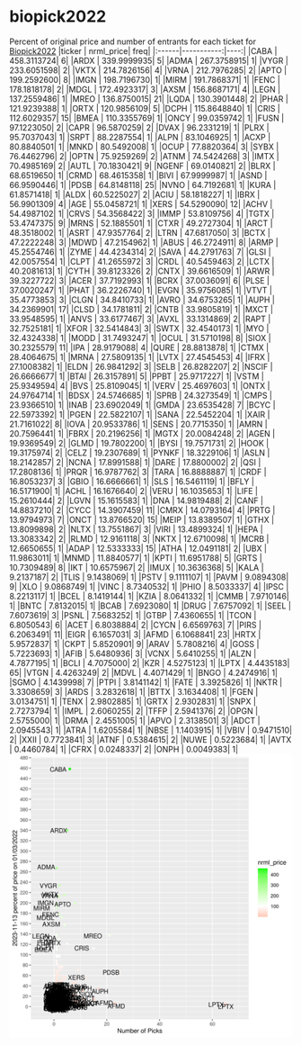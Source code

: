 # biopick2022
Percent of original price and number of entrants for each ticket for [Biopick2022](https://twitter.com/hashtag/Biopick2022)
|ticker |  nrml_price| freq|
|:------|-----------:|----:|
|CABA   | 458.3113724|    6|
|ARDX   | 339.9999935|    5|
|ADMA   | 267.3758915|    1|
|VYGR   | 233.6051598|    2|
|VKTX   | 214.7826156|    4|
|VRNA   | 212.7976285|    2|
|APTO   | 199.2592600|    8|
|IMGN   | 198.7196730|    1|
|MIRM   | 191.7868371|    1|
|FENC   | 178.1818178|    2|
|MDGL   | 172.4923317|    3|
|AXSM   | 156.8687171|    4|
|LEGN   | 137.2559486|    1|
|MREO   | 136.8750015|   21|
|LQDA   | 130.3901448|    2|
|PHAR   | 121.9239388|    1|
|ORTX   | 120.9856109|    5|
|DCPH   | 115.8648840|    1|
|CRIS   | 112.6029357|   15|
|BMEA   | 110.3355769|    1|
|ONCY   |  99.0359742|    1|
|FUSN   |  97.1223050|    2|
|CAPR   |  96.5870259|    2|
|DVAX   |  96.2331219|    1|
|PLRX   |  95.7037043|    1|
|SRPT   |  88.2287554|    1|
|ALPN   |  83.1046925|    1|
|ACXP   |  80.8840501|    1|
|MNKD   |  80.5492008|    1|
|OCUP   |  77.8820364|    3|
|SYBX   |  76.4462796|    2|
|OPTN   |  75.9259269|    2|
|ATNM   |  74.5424268|    3|
|IMTX   |  70.4985169|    2|
|AUTL   |  70.1830421|    9|
|NGENF  |  69.0140821|    2|
|BLRX   |  68.6519650|    1|
|CRMD   |  68.4615358|    1|
|BIVI   |  67.9999987|    1|
|ASND   |  66.9590446|    1|
|PDSB   |  64.8148118|   25|
|NVNO   |  64.7192681|    1|
|KURA   |  61.8571418|    1|
|ALDX   |  60.5225027|    2|
|ACIU   |  58.1818227|    1|
|IBRX   |  56.9901309|    4|
|AGE    |  55.0458721|    1|
|XERS   |  54.5290090|   12|
|ACHV   |  54.4987102|    1|
|CRVS   |  54.3568422|    3|
|IMMP   |  53.8109756|    4|
|TGTX   |  53.4747375|    9|
|MRNS   |  52.1885501|    1|
|CTXR   |  49.2727304|    1|
|ARCT   |  48.3518002|    1|
|ASRT   |  47.9357764|    2|
|LTRN   |  47.6817050|    3|
|BCTX   |  47.2222248|    3|
|MDWD   |  47.2154962|    1|
|ABUS   |  46.2724911|    8|
|ARMP   |  45.2554746|    1|
|ZYME   |  44.4234314|    2|
|SAVA   |  44.2791763|    7|
|GLSI   |  42.0057554|    1|
|CLPT   |  41.2655972|    3|
|CRDL   |  40.5459463|    2|
|LCTX   |  40.2081613|    1|
|CYTH   |  39.8123326|    2|
|CNTX   |  39.6616509|    1|
|ARWR   |  39.3227722|    3|
|ACER   |  37.7192993|    1|
|BCRX   |  37.0036091|    6|
|PLSE   |  37.0020247|    1|
|PHAT   |  36.2226740|    1|
|EVGN   |  35.9756085|    1|
|VTVT   |  35.4773853|    3|
|CLGN   |  34.8410733|    1|
|AVRO   |  34.6753265|    1|
|AUPH   |  34.2369901|   17|
|CLSD   |  34.1781811|    2|
|CNTB   |  33.9805819|    1|
|MXCT   |  33.9548595|    1|
|ANVS   |  33.6177467|    3|
|AVXL   |  33.1314869|    2|
|RAPT   |  32.7525181|    1|
|XFOR   |  32.5414843|    3|
|SWTX   |  32.4540173|    1|
|MYO    |  32.4324338|    1|
|MODD   |  31.7493247|    1|
|OCUL   |  31.5710198|    8|
|SIOX   |  30.2325579|   11|
|IPA    |  28.9179088|    4|
|QURE   |  28.8813878|    1|
|CTMX   |  28.4064675|    1|
|MRNA   |  27.5809135|    1|
|LVTX   |  27.4545453|    4|
|IFRX   |  27.1008382|    1|
|ELDN   |  26.9841292|    3|
|SELB   |  26.8282207|    2|
|NSCIF  |  26.6666677|    1|
|BTAI   |  26.3157891|    5|
|PPBT   |  25.9717227|    1|
|VSTM   |  25.9349594|    4|
|BVS    |  25.8109045|    1|
|VERV   |  25.4697603|    1|
|ONTX   |  24.9764714|    1|
|BDSX   |  24.5746685|    1|
|SPRB   |  24.3273549|    1|
|CMPS   |  23.9366510|    1|
|INAB   |  23.6902049|    1|
|GMDA   |  23.6535428|    7|
|BCYC   |  22.5973392|    1|
|PGEN   |  22.5822107|    1|
|SANA   |  22.5452204|    1|
|XAIR   |  21.7161022|    8|
|IOVA   |  20.9533786|    1|
|SENS   |  20.7715350|    1|
|AMRN   |  20.7596441|    1|
|FBRX   |  20.2196256|    1|
|MGTX   |  20.0084248|    2|
|AGEN   |  19.9369549|    2|
|GLMD   |  19.7802200|    1|
|BYSI   |  19.7571731|    2|
|HOOK   |  19.3175974|    2|
|CELZ   |  19.2307689|    1|
|PYNKF  |  18.3229106|    1|
|ASLN   |  18.2142857|    2|
|NCNA   |  17.8991588|    1|
|DARE   |  17.8800002|    2|
|QSI    |  17.2808136|    1|
|PRQR   |  16.9787762|    3|
|TARA   |  16.8888887|    1|
|CRDF   |  16.8053237|    3|
|GBIO   |  16.6666661|    1|
|SLS    |  16.5461119|    1|
|BFLY   |  16.5171900|    1|
|ACHL   |  16.1676640|    2|
|VERU   |  16.1035653|    1|
|LIFE   |  15.2610444|    2|
|LGVN   |  15.1615583|    1|
|DNA    |  14.9819488|    2|
|CANF   |  14.8837210|    2|
|CYCC   |  14.3907459|   11|
|CMRX   |  14.0793164|    4|
|PRTG   |  13.9794973|    7|
|ONCT   |  13.8766520|   15|
|MEIP   |  13.8389507|    1|
|GTHX   |  13.8099898|    2|
|NLTX   |  13.7551867|    3|
|VIRI   |  13.4899324|    1|
|HEPA   |  13.3083342|    2|
|RLMD   |  12.9161118|    3|
|NKTX   |  12.6710098|    1|
|MCRB   |  12.6650655|    1|
|ADAP   |  12.5333333|   15|
|ATHA   |  12.0491181|    2|
|UBX    |  11.9863011|    1|
|MNMD   |  11.8840577|    1|
|KPTI   |  11.6951788|    5|
|GRTS   |  10.7309489|    8|
|IKT    |  10.6575967|    2|
|IMUX   |  10.3636368|    5|
|KALA   |   9.2137187|    2|
|TLIS   |   9.1438069|    1|
|PSTV   |   9.1111107|    1|
|PAVM   |   9.0894308|    9|
|XLO    |   9.0868749|    1|
|VINC   |   8.7340532|    1|
|PHIO   |   8.5033337|    4|
|IPSC   |   8.2213117|    1|
|BCEL   |   8.1419144|    1|
|KZIA   |   8.0641332|    1|
|CMMB   |   7.9710146|    1|
|BNTC   |   7.8132015|    1|
|BCAB   |   7.6923080|    1|
|DRUG   |   7.6757092|    1|
|SEEL   |   7.6073619|    3|
|PSNL   |   7.5683252|    1|
|GTBP   |   7.4360655|    1|
|TCON   |   6.8050543|    6|
|ACET   |   6.8038884|    2|
|CYCN   |   6.6569763|    7|
|PIRS   |   6.2063491|   11|
|EIGR   |   6.1657031|    3|
|AFMD   |   6.1068841|   23|
|HRTX   |   5.9572837|    1|
|CKPT   |   5.8520901|    9|
|ARAV   |   5.7808216|    4|
|GOSS   |   5.7223693|    1|
|AFIB   |   5.6480936|    3|
|VCNX   |   5.6410255|    1|
|ALZN   |   4.7877195|    1|
|BCLI   |   4.7075000|    2|
|KZR    |   4.5275123|    1|
|LPTX   |   4.4435183|   65|
|VTGN   |   4.4263249|    2|
|MDVL   |   4.4071429|    1|
|BNGO   |   4.2474916|    1|
|SGMO   |   4.1439998|    7|
|PTPI   |   3.8141142|    1|
|FATE   |   3.3925826|    1|
|NKTR   |   3.3308659|    3|
|ARDS   |   3.2832618|    1|
|BTTX   |   3.1634408|    1|
|FGEN   |   3.0134751|    1|
|TENX   |   2.9802885|    1|
|GRTX   |   2.9302831|    1|
|SNPX   |   2.7273794|    1|
|IMPL   |   2.6060255|    2|
|TFFP   |   2.5941376|    2|
|OPGN   |   2.5755000|    1|
|DRMA   |   2.4551005|    1|
|APVO   |   2.3138501|    3|
|ADCT   |   2.0945543|    1|
|ATRA   |   1.6205584|    1|
|NBSE   |   1.1403915|    1|
|VBIV   |   0.9471510|    2|
|XXII   |   0.7723841|    3|
|ATNF   |   0.5384615|    2|
|NUWE   |   0.5223684|    1|
|AVTX   |   0.4460784|    1|
|CFRX   |   0.0248337|    2|
|ONPH   |   0.0049383|    1|
![retvspicks](biopicks.png?raw=true)
